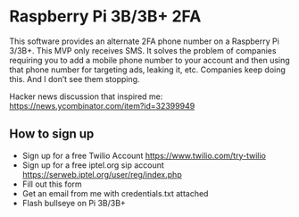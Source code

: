 # Raspberry Pi 3B/3B+ 2FA

This software provides an alternate 2FA phone number on a Raspberry Pi 3/3B+.  This MVP only receives SMS.
It solves the problem of companies requiring you to add a mobile phone number to your account and then using that phone number for targeting ads, leaking it, etc.  Companies keep doing this.  And I don’t see them stopping.

Hacker news discussion that inspired me:
https://news.ycombinator.com/item?id=32399949

## How to sign up
* Sign up for a free Twilio Account https://www.twilio.com/try-twilio
* Sign up for a free iptel.org sip account https://serweb.iptel.org/user/reg/index.php
* Fill out this form
* Get an email from me with credentials.txt attached
* Flash bullseye on Pi 3B/3B+
